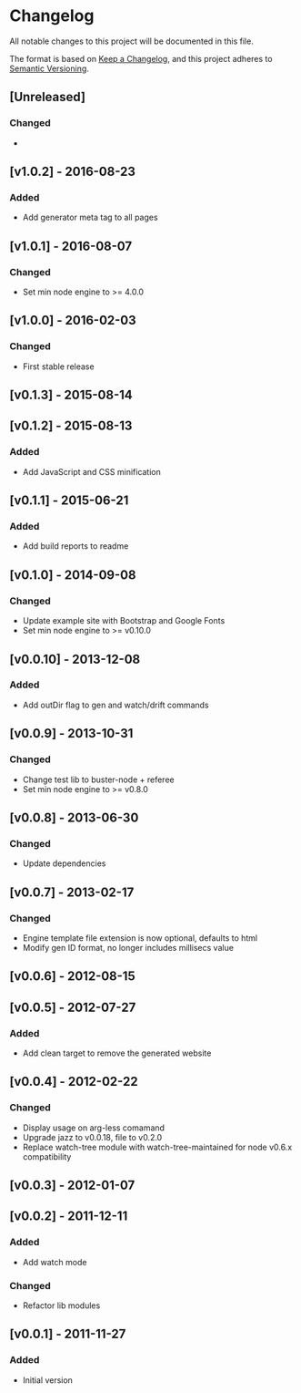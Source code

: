 
# Changelog
All notable changes to this project will be documented in this file.

The format is based on [Keep a Changelog](https://keepachangelog.com/en/1.0.0/),
and this project adheres to [Semantic Versioning](https://semver.org/spec/v2.0.0.html).

## [Unreleased]

### Changed
- 

## [v1.0.2] - 2016-08-23

### Added
- Add generator meta tag to all pages

## [v1.0.1] - 2016-08-07

### Changed
- Set min node engine to >= 4.0.0

## [v1.0.0] - 2016-02-03

### Changed
- First stable release

## [v0.1.3] - 2015-08-14

## [v0.1.2] - 2015-08-13

### Added
- Add JavaScript and CSS minification

## [v0.1.1] - 2015-06-21

### Added
- Add build reports to readme

## [v0.1.0] - 2014-09-08

### Changed
- Update example site with Bootstrap and Google Fonts
- Set min node engine to >= v0.10.0

## [v0.0.10] - 2013-12-08

### Added
- Add outDir flag to gen and watch/drift commands

## [v0.0.9] - 2013-10-31

### Changed
- Change test lib to buster-node + referee
- Set min node engine to >= v0.8.0

## [v0.0.8] - 2013-06-30

### Changed
- Update dependencies

## [v0.0.7] - 2013-02-17

### Changed
- Engine template file extension is now optional, defaults to html
- Modify gen ID format, no longer includes millisecs value

## [v0.0.6] - 2012-08-15

## [v0.0.5] - 2012-07-27

### Added
- Add clean target to remove the generated website

## [v0.0.4] - 2012-02-22

### Changed
- Display usage on arg-less comamand
- Upgrade jazz to v0.0.18, file to v0.2.0
- Replace watch-tree module with watch-tree-maintained for node v0.6.x compatibility

## [v0.0.3] - 2012-01-07

## [v0.0.2] - 2011-12-11

### Added
- Add watch mode

### Changed
- Refactor lib modules

## [v0.0.1] - 2011-11-27

### Added
- Initial version


